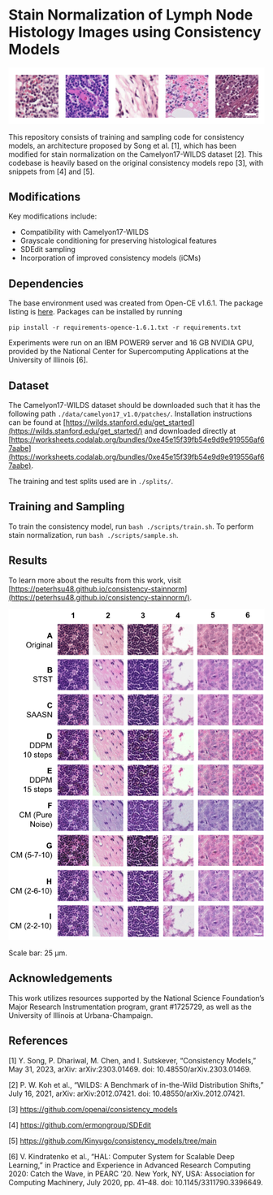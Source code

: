 # Stain Normalization of Lymph Node Histology Images using Consistency Models

<img src="assets/Figure1.png">

This repository consists of training and sampling code for consistency models, an architecture proposed by Song et al. [1], which has been modified for stain normalization on the Camelyon17-WILDS dataset [2]. This codebase is heavily based on the original consistency models repo [3], with snippets from [4] and [5].

## Modifications
Key modifications include:
- Compatibility with Camelyon17-WILDS
- Grayscale conditioning for preserving histological features
- SDEdit sampling
- Incorporation of improved consistency models (iCMs)

## Dependencies

The base environment used was created from Open-CE v1.6.1. The package listing is [here](https://ftp.osuosl.org/pub/open-ce/1.6.1/). Packages can be installed by running
```
pip install -r requirements-opence-1.6.1.txt -r requirements.txt
```
Experiments were run on an IBM POWER9 server and 16 GB NVIDIA GPU, provided by the National Center for Supercomputing Applications at the University of Illinois [6].

## Dataset

The Camelyon17-WILDS dataset should be downloaded such that it has the following path `./data/camelyon17_v1.0/patches/`. Installation instructions can be found at [https://wilds.stanford.edu/get_started](https://wilds.stanford.edu/get_started/) and downloaded directly at [https://worksheets.codalab.org/bundles/0xe45e15f39fb54e9d9e919556af67aabe](https://worksheets.codalab.org/bundles/0xe45e15f39fb54e9d9e919556af67aabe).

The training and test splits used are in `./splits/`.

## Training and Sampling

To train the consistency model, run `bash ./scripts/train.sh`. To perform stain normalization, run `bash ./scripts/sample.sh`.

## Results

To learn more about the results from this work, visit [https://peterhsu48.github.io/consistency-stainnorm](https://peterhsu48.github.io/consistency-stainnorm/).

<img src="assets/Figure4.png">

Scale bar: 25 µm.

## Acknowledgements

This work utilizes resources supported by the National Science Foundation’s Major Research Instrumentation program, grant #1725729, as well as the University of Illinois at Urbana-Champaign.

## References

[1] Y. Song, P. Dhariwal, M. Chen, and I. Sutskever, “Consistency Models,” May 31, 2023, arXiv: arXiv:2303.01469. doi: 10.48550/arXiv.2303.01469.

[2] P. W. Koh et al., “WILDS: A Benchmark of in-the-Wild Distribution Shifts,” July 16, 2021, arXiv: arXiv:2012.07421. doi: 10.48550/arXiv.2012.07421.

[3] https://github.com/openai/consistency_models

[4] https://github.com/ermongroup/SDEdit

[5] https://github.com/Kinyugo/consistency_models/tree/main

[6] V. Kindratenko et al., “HAL: Computer System for Scalable Deep Learning,” in Practice and Experience in Advanced Research Computing 2020: Catch the Wave, in PEARC ’20. New York, NY, USA: Association for Computing Machinery, July 2020, pp. 41–48. doi: 10.1145/3311790.3396649.
